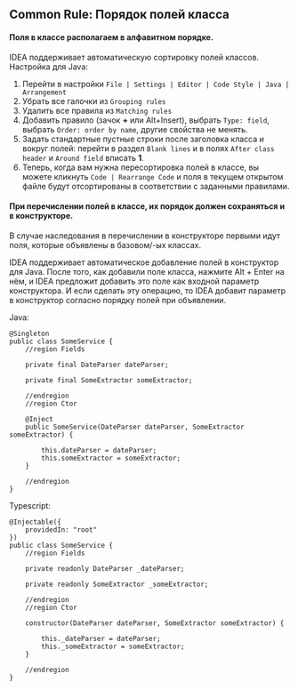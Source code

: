 ## Common Rule: Порядок полей класса

#### Поля в классе располагаем в алфавитном порядке.

IDEA поддерживает автоматическую сортировку полей классов. Настройка для Java:

1. Перейти в настройки `File | Settings | Editor | Code Style | Java | Arrangement`
2. Убрать все галочки из `Grouping rules`
3. Удалить все правила из `Matching rules`
4. Добавить правило (зачок **+** или Alt+Insert), выбрать `Type: field`, выбрать `Order: order by name`, другие свойства не менять.
5. Задать стандартные пустные строки после заголовка класса и вокруг полей: перейти в раздел `Blank lines` и в полях `After class header` и `Around field` вписать **1**.
6. Теперь, когда вам нужна пересортировка полей в классе, вы можете кликнуть `Code | Rearrange Code` и поля в текущем открытом файле будут отсортированы в соответствии с заданными правилами.


#### При перечислении полей в классе, их порядок должен сохраняться и в конструкторе.

В случае наследования в перечислении в конструкторе первыми идут поля, которые объявлены в базовом/-ых классах.

IDEA поддерживает автоматическое добавление полей в конструктор для Java. После того, как добавили поле класса, нажмите Alt + Enter на нём, и IDEA предложит добавить это поле как входной параметр конструктора. И если сделать эту операцию, то IDEA добавит параметр в конструктор согласно порядку полей при объявлении. 

Java:

```
@Singleton
public class SomeService {
    //region Fields

    private final DateParser dateParser;

    private final SomeExtractor someExtractor;
    
    //endregion
    //region Ctor

    @Inject
    public SomeService(DateParser dateParser, SomeExtractor someExtractor) {
    
        this.dateParser = dateParser;
        this.someExtractor = someExtractor;
    }
    
    //endregion
}
```

Typescript:

```
@Injectable({
    providedIn: "root"
})
public class SomeService {
    //region Fields

    private readonly DateParser _dateParser;

    private readonly SomeExtractor _someExtractor;
    
    //endregion
    //region Ctor
    
    constructor(DateParser dateParser, SomeExtractor someExtractor) {
    
        this._dateParser = dateParser;
        this._someExtractor = someExtractor;
    }
    
    //endregion
}
```
